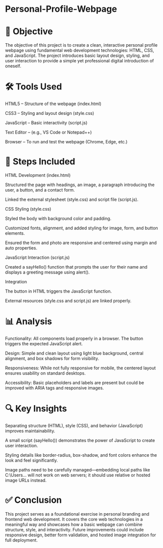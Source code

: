 # Personal-Profile-Webpage
# 🎯 Objective

The objective of this project is to create a clean, interactive personal profile webpage using fundamental web development technologies: HTML, CSS, and JavaScript. The project introduces basic layout design, styling, and user interaction to provide a simple yet professional digital introduction of oneself.


# 🛠️ Tools Used

HTML5 – Structure of the webpage (index.html)

CSS3 – Styling and layout design (style.css)

JavaScript  – Basic interactivity (script.js)

Text Editor – (e.g., VS Code or Notepad++)

Browser – To run and test the webpage (Chrome, Edge, etc.)


# 🧾 Steps Included

HTML Development (index.html)

Structured the page with headings, an image, a paragraph introducing the user, a button, and a contact form.

Linked the external stylesheet (style.css) and script file (script.js).

CSS Styling (style.css)

Styled the body with background color and padding.

Customized fonts, alignment, and added styling for image, form, and button elements.

Ensured the form and photo are responsive and centered using margin and auto properties.

JavaScript Interaction (script.js)

Created a sayHello() function that prompts the user for their name and displays a greeting message using alert().

Integration

The button in HTML triggers the JavaScript function.

External resources (style.css and script.js) are linked properly.


# 📊 Analysis

Functionality: All components load properly in a browser. The button triggers the expected JavaScript alert.

Design: Simple and clean layout using light blue background, central alignment, and box shadows for form visibility.

Responsiveness: While not fully responsive for mobile, the centered layout ensures usability on standard desktops.

Accessibility: Basic placeholders and labels are present but could be improved with ARIA tags and responsive images.


# 🔍 Key Insights

Separating structure (HTML), style (CSS), and behavior (JavaScript) improves maintainability.

A small script (sayHello()) demonstrates the power of JavaScript to create user interaction.

Styling details like border-radius, box-shadow, and font colors enhance the look and feel significantly.

Image paths need to be carefully managed—embedding local paths like C:\Users\... will not work on web servers; it should use relative or hosted image URLs instead.


# ✅ Conclusion

This project serves as a foundational exercise in personal branding and frontend web development. It covers the core web technologies in a meaningful way and showcases how a basic webpage can combine structure, style, and interactivity. Future improvements could include responsive design, better form validation, and hosted image integration for full deployment.
